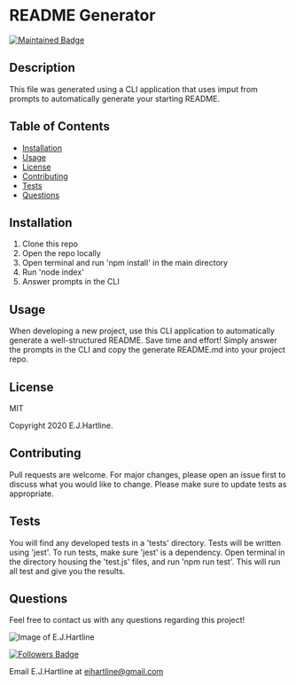  
  # README Generator

  [![Maintained Badge](https://img.shields.io/badge/Maintained%3F-yes-green.svg)](https://github.com/emijoha)

  ## Description

  This file was generated using a CLI application that uses imput from prompts to automatically generate your starting README.
  
  ## Table of Contents

  * [Installation](#installation)
  * [Usage](#usage)
  * [License](#license)
  * [Contributing](#contributing)
  * [Tests](#tests)
  * [Questions](#questions)

  ## Installation

  
  1. Clone this repo 
  2. Open the repo locally 
  3. Open terminal and run 'npm install' in the main directory 
  4. Run 'node index' 
  5. Answer prompts in the CLI

  ## Usage

  When developing a new project, use this CLI application to automatically generate a well-structured README. Save time and effort! Simply answer the prompts in the CLI and copy the generate README.md into your project repo.

  ## License

  MIT

  Copyright 2020 E.J.Hartline.

  ## Contributing

  Pull requests are welcome. For major changes, please open an issue first to discuss what you would like to change. Please make sure to update tests as appropriate.

  ## Tests

  You will find any developed tests in a 'tests' directory. Tests will be written using 'jest'. To run tests, make sure 'jest' is a dependency. Open terminal in the directory housing the 'test.js' files, and run 'npm run test'. This will run all test and give you the results.

  ## Questions

  Feel free to contact us with any questions regarding this project!

  ![Image of E.J.Hartline](https://avatars0.githubusercontent.com/u/60240293?v=4)
  
  [![Followers Badge](https://img.shields.io/badge/Followers-2-yellow)](https://github.com/emijoha)

  Email E.J.Hartline at ejhartline@gmail.com 
  